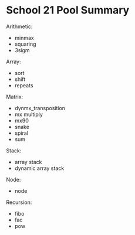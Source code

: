 # School 21 Pool Summary

Arithmetic:
- minmax
- squaring
- 3sigm

Array:
- sort
- shift
- repeats

Matrix:
- dynmx_transposition
- mx multiply
- mx90
- snake
- spiral
- sum

Stack:
- array stack
- dynamic array stack

Node:

- node

Recursion:

- fibo
- fac
- pow 
